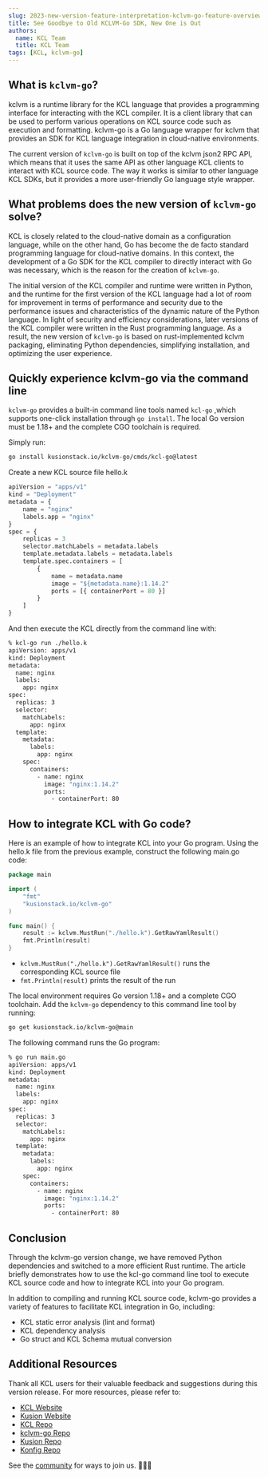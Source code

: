 ```yaml
---
slug: 2023-new-version-feature-interpretation-kclvm-go-feature-overview
title: See Goodbye to Old KCLVM-Go SDK, New One is Out
authors:
  name: KCL Team
  title: KCL Team
tags: [KCL, kclvm-go]
---
```


## What is `kclvm-go`?

kclvm is a runtime library for the KCL language that provides a programming interface for interacting with the KCL compiler. It is a client library that can be used to perform various operations on KCL source code such as execution and formatting. kclvm-go is a Go language wrapper for kclvm that provides an SDK for KCL language integration in cloud-native environments.

The current version of `kclvm-go` is built on top of the kclvm json2 RPC API, which means that it uses the same API as other language KCL clients to interact with KCL source code. The way it works is similar to other language KCL SDKs, but it provides a more user-friendly Go language style wrapper.

## What problems does the new version of `kclvm-go` solve?

KCL is closely related to the cloud-native domain as a configuration language, while on the other hand, Go has become the de facto standard programming language for cloud-native domains. In this context, the development of a Go SDK for the KCL compiler to directly interact with Go was necessary, which is the reason for the creation of `kclvm-go`.

The initial version of the KCL compiler and runtime were written in Python, and the runtime for the first version of the KCL language had a lot of room for improvement in terms of performance and security due to the performance issues and characteristics of the dynamic nature of the Python language. In light of security and efficiency considerations, later versions of the KCL compiler were written in the Rust programming language. As a result, the new version of `kclvm-go` is based on rust-implemented kclvm packaging, eliminating Python dependencies, simplifying installation, and optimizing the user experience.

## Quickly experience kclvm-go via the command line

`kclvm-go` provides a built-in command line tools named `kcl-go` ,which supports one-click installation through `go install`. The local Go version must be 1.18+ and the complete CGO toolchain is required.

Simply run:

```bash
go install kusionstack.io/kclvm-go/cmds/kcl-go@latest
```

Create a new KCL source file hello.k

```python
apiVersion = "apps/v1"
kind = "Deployment"
metadata = {
    name = "nginx"
    labels.app = "nginx"
}
spec = {
    replicas = 3
    selector.matchLabels = metadata.labels
    template.metadata.labels = metadata.labels
    template.spec.containers = [
        {
            name = metadata.name
            image = "${metadata.name}:1.14.2"
            ports = [{ containerPort = 80 }]
        }
    ]
}
```

And then execute the KCL directly from the command line with:

```bash
% kcl-go run ./hello.k
apiVersion: apps/v1
kind: Deployment
metadata:
  name: nginx
  labels:
    app: nginx
spec:
  replicas: 3
  selector:
    matchLabels:
      app: nginx
  template:
    metadata:
      labels:
        app: nginx
    spec:
      containers:
        - name: nginx
          image: "nginx:1.14.2"
          ports:
            - containerPort: 80
```

## How to integrate KCL with Go code?

Here is an example of how to integrate KCL into your Go program. Using the hello.k file from the previous example, construct the following main.go code:

```go
package main

import (
	"fmt"
	"kusionstack.io/kclvm-go"
)

func main() {
	result := kclvm.MustRun("./hello.k").GetRawYamlResult()
	fmt.Println(result)
}
```

- `kclvm.MustRun("./hello.k").GetRawYamlResult()` runs the corresponding KCL source file
- `fmt.Println(result)` prints the result of the run

The local environment requires Go version 1.18+ and a complete CGO toolchain. Add the `kclvm-go` dependency to this command line tool by running:

```bash
go get kusionstack.io/kclvm-go@main
```

The following command runs the Go program:

```bash
% go run main.go      
apiVersion: apps/v1
kind: Deployment
metadata:
  name: nginx
  labels:
    app: nginx
spec:
  replicas: 3
  selector:
    matchLabels:
      app: nginx
  template:
    metadata:
      labels:
        app: nginx
    spec:
      containers:
        - name: nginx
          image: "nginx:1.14.2"
          ports:
            - containerPort: 80
```

## Conclusion

Through the kclvm-go version change, we have removed Python dependencies and switched to a more efficient Rust runtime. The article briefly demonstrates how to use the kcl-go command line tool to execute KCL source code and how to integrate KCL into your Go program.

In addition to compiling and running KCL source code, kclvm-go provides a variety of features to facilitate KCL integration in Go, including:

- KCL static error analysis (lint and format)
- KCL dependency analysis
- Go struct and KCL Schema mutual conversion

## Additional Resources

Thank all KCL users for their valuable feedback and suggestions during this version release. For more resources, please refer to:

- [KCL Website](https://kcl-lang.io/)
- [Kusion Website](https://kusionstack.io/)
- [KCL Repo](https://github.com/KusionStack/KCLVM)
- [kclvm-go Repo](https://github.com/KusionStack/kclvm-go)
- [Kusion Repo](https://github.com/KusionStack/kusion)
- [Konfig Repo](https://github.com/KusionStack/konfig)

See the [community](https://github.com/KusionStack/community) for ways to join us. 👏👏👏
